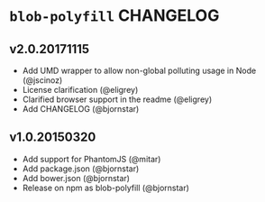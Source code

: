 # `blob-polyfill` CHANGELOG

## v2.0.20171115
* Add UMD wrapper to allow non-global polluting usage in Node (@jscinoz)
* License clarification (@eligrey)
* Clarified browser support in the readme (@eligrey)
* Add CHANGELOG (@bjornstar)

## v1.0.20150320
* Add support for PhantomJS (@mitar)
* Add package.json (@bjornstar)
* Add bower.json (@bjornstar)
* Release on npm as blob-polyfill (@bjornstar)
